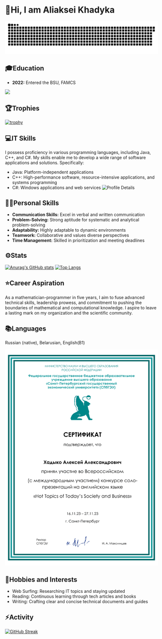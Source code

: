 # 👋Hi, I am Aliaksei Khadyka

![snake gif](https://github.com/AlexHunter15/AlexHunter15/blob/output/github-contribution-grid-snake-dark.svg)
## 🎓Education
- **2022:** Entered the BSU, FAMCS
  
![](https://github.com/AlexHunter15/Bages/blob/main/a8882d1e-2228-4b0f-959f-20b868dd8df8-1.png&width="400"height="790")

## 🏆Trophies
[![trophy](https://github-profile-trophy.vercel.app/?username=AlexHunter15&theme=monokai)](https://github.com/ryo-ma/github-profile-trophy)

## 💻IT Skills
I possess proficiency in various programming languages, including Java, C++, and C#. My skills enable me to develop a wide range of software applications and solutions. Specifically:
- Java: Platform-independent applications
- C++: High-performance software, resource-intensive applications, and systems programming
- C#: Windows applications and web services
![Profile Details](http://github-profile-summary-cards.vercel.app/api/cards/profile-details?username=AlexHunter15&theme=radical)

## 👨‍💻Personal Skills
- **Communication Skills:** Excel in verbal and written communication
- **Problem-Solving:** Strong aptitude for systematic and analytical problem-solving
- **Adaptability:** Highly adaptable to dynamic environments
- **Teamwork:** Collaborative and values diverse perspectives
- **Time Management:** Skilled in prioritization and meeting deadlines

## ⚙️Stats
[![Anurag's GitHub stats](https://github-readme-stats.vercel.app/api?username=AlexHunter15&show_icons=true&theme=dracula)](https://github.com/anuraghazra/github-readme-stats)
[![Top Langs](https://github-readme-stats.vercel.app/api/top-langs/?username=AlexHunter15&show_icons=true&theme=dracula&layout=compact)](https://github.com/anuraghazra/github-readme-stats)

## ⭐Career Aspiration
As a mathematician-programmer in five years, I aim to fuse advanced technical skills, leadership prowess, and commitment to pushing the boundaries of mathematical and computational knowledge. I aspire to leave a lasting mark on my organization and the scientific community.

## 📚Languages
Russian (native), Belarusian, English(B1)

![](https://github.com/AlexHunter15/Bages/blob/main/%D0%A5%D0%B0%D0%B4%D1%8B%D0%BA%D0%BE%D0%90%D0%90-1.png)
## 🔭Hobbies and Interests
- Web Surfing: Researching IT topics and staying updated
- Reading: Continuous learning through tech articles and books
- Writing: Crafting clear and concise technical documents and guides

## ⚡Activity
[![GitHub Streak](https://streak-stats.demolab.com/?user=AlexHunter15&theme=dark)](https://git.io/streak-stats)
